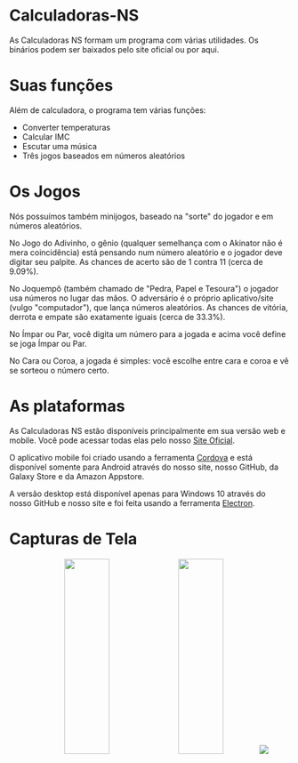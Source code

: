 # Calculadoras-NS
As Calculadoras NS formam um programa com várias utilidades. Os binários podem ser baixados pelo site oficial ou por aqui.

# Suas funções 

Além de calculadora, o programa tem várias funções:

- Converter temperaturas
- Calcular IMC
- Escutar uma música
- Três jogos baseados em números aleatórios

# Os Jogos

<p>Nós possuímos também minijogos, baseado na "sorte" do jogador e em números aleatórios.</p>
<p>No Jogo do Adivinho, o gênio (qualquer semelhança com o Akinator não é mera coincidência) está pensando num número aleatório e o jogador deve digitar seu palpite. As chances de acerto são de 1 contra 11 (cerca de 9.09%).</p>
<p>No Joquempô (também chamado de "Pedra, Papel e Tesoura") o jogador usa números no lugar das mãos. O adversário é o próprio aplicativo/site (vulgo "computador"), que lança números aleatórios. As chances de vitória, derrota e empate são exatamente iguais (cerca de 33.3%).</p>
<p>No Ímpar ou Par, você digita um número para a jogada e acima você define se joga Ímpar ou Par.</p>
<p>No Cara ou Coroa, a jogada é simples: você escolhe entre cara e coroa e vê se sorteou o número certo.</p>

# As plataformas

<p>As Calculadoras NS estão disponíveis principalmente em sua versão web e mobile. Você pode acessar todas elas pelo nosso <a href='https://nsprogramas.github.io/Calculadoras-NS/'>Site Oficial</a>. <p>O aplicativo mobile foi criado usando a ferramenta <a href = 'https://cordova.apache.org/'>Cordova</a> e está disponível somente para Android através do nosso site, nosso GitHub, da Galaxy Store e da Amazon Appstore.</p> <p>A versão desktop está disponível apenas para Windows 10 através do nosso GitHub e nosso site e foi feita usando a ferramenta <a href = 'www.electronjs.org'>Electron</a>.</p></p>

# Capturas de Tela

<p align="center">
<img src="https://img.samsungapps.com/productNew/000006096038/POR/ScreenShot_20220124103014122_800_480_1.png" width="40%" height="30%">
<img src="https://img.samsungapps.com/productNew/000006096038/POR/ScreenShot_20220124103014122_800_480_2.png" width="40%" height="30%">
<img src="https://img.samsungapps.com/productNew/000006096038/POR/ScreenShot_20220124103014122_800_480_320_3.png">
</p>


